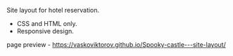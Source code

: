 Site layout for hotel reservation.
- CSS and HTML only.
- Responsive design.

page preview - https://vaskoviktorov.github.io/Spooky-castle---site-layout/
